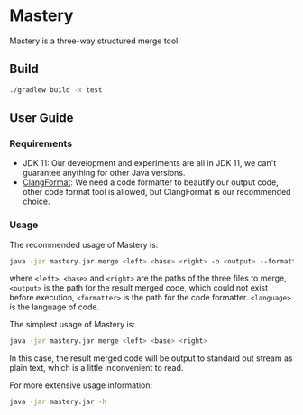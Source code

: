 # Mastery

Mastery is a three-way structured merge tool.

## Build

```bash
./gradlew build -x test
```

## User Guide

### Requirements

- JDK 11: Our development and experiments are all in JDK 11, we can't guarantee anything for other Java versions. 
- [ClangFormat](https://clang.llvm.org/docs/ClangFormat.html): We need a code formatter to beautify our output code, other code format tool is allowed, but ClangFormat is our recommended choice.

### Usage

The recommended usage of Mastery is:

```bash
java -jar mastery.jar merge <left> <base> <right> -o <output> --formatter <formatter> -l <language>
```

where `<left>`, `<base>` and `<right>` are the paths of the three files to merge, `<output>` is the path for the result merged code, which could not exist before execution, `<formatter>` is the path for the code formatter. `<language>` is the language of code.

The simplest usage of Mastery is:
```bash
java -jar mastery.jar merge <left> <base> <right>
```
In this case, the result merged code will be output to standard out stream as plain text, which is a little inconvenient to read.

For more extensive usage information:
```bash
java -jar mastery.jar -h
```